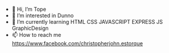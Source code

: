 - 👋 Hi, I’m Tope
- 👀 I’m interested in Dunno
- 🌱 I’m currently learning HTML CSS JAVASCRIPT EXPRESS JS GraphicDesign
- 📫 How to reach me https://www.facebook.com/christopherjohn.estorque

<!---
Keezgeez/Keezgeez is a ✨ special ✨ repository because its `README.md` (this file) appears on your GitHub profile.
You can click the Preview link to take a look at your changes.
--->

